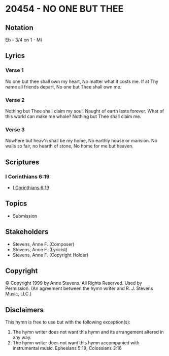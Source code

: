 # 20454 - NO ONE BUT THEE

## Notation

Eb - 3/4 on 1 - MI

## Lyrics

### Verse 1

No one but thee shall own my heart, No matter what it costs me. If at Thy name all friends depart, No one but Thee shall own me.

### Verse 2

Nothing but Thee shall claim my soul. Naught of earth lasts forever. What of this world can  make me whole? Nothing but Thee shall claim me.

### Verse 3

Nowhere but heav'n shall be my home, No earthly house or mansion. No walls so fair, no hearth of stone, No home for me but heaven.


## Scriptures

### I Corinthians 6:19

- [I Corinthians 6:19](https://www.biblegateway.com/passage/?search=I%20Corinthians%206%3A19)


## Topics

- Submission

## Stakeholders

- Stevens, Anne F. (Composer)
- Stevens, Anne F. (Lyricist)
- Stevens, Anne F. (Copyright Holder)

## Copyright

© Copyright 1999 by Anne Stevens. All Rights Reserved. Used by Permission.
(An agreement between the hymn writer and R. J. Stevens Music, LLC.)

## Disclaimers

This hymn is free to use but with the following exception(s):
1. The hymn writer does not want this hymn and its arrangement altered in any way.
2. The hymn writer does not want this hymn accompanied with instrumental music.
Ephesians 5:19; Colossians 3:16

